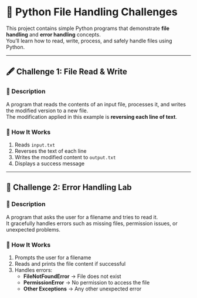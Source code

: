 # 📂 Python File Handling Challenges

This project contains simple Python programs that demonstrate **file handling** and **error handling** concepts.  
You’ll learn how to read, write, process, and safely handle files using Python.

---

## 🖋️ Challenge 1: File Read & Write

### 📌 Description
A program that reads the contents of an input file, processes it, and writes the modified version to a new file.  
The modification applied in this example is **reversing each line of text**.

### 🚀 How It Works
1. Reads `input.txt`
2. Reverses the text of each line
3. Writes the modified content to `output.txt`
4. Displays a success message


---

## 🧪 Challenge 2: Error Handling Lab

### 📌 Description
A program that asks the user for a filename and tries to read it.  
It gracefully handles errors such as missing files, permission issues, or unexpected problems.

### 🚀 How It Works
1. Prompts the user for a filename
2. Reads and prints the file content if successful
3. Handles errors:
   - **FileNotFoundError** → File does not exist
   - **PermissionError** → No permission to access the file
   - **Other Exceptions** → Any other unexpected error


